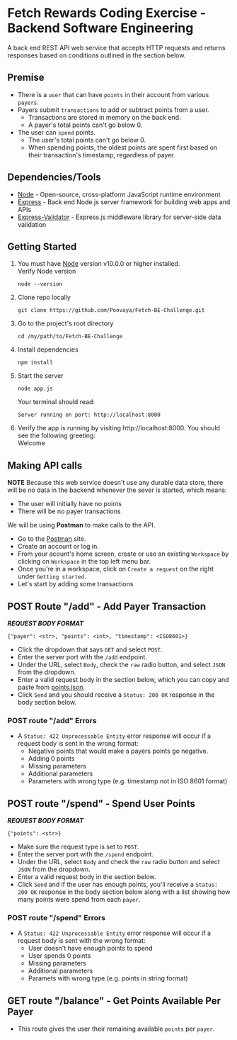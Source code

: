 # Fetch Rewards Coding Exercise - Backend Software Engineering
A back end REST API web service that accepts HTTP requests and returns responses based on conditions outlined in the section below. 

## Premise
* There is a `user` that can have `points` in their account from various `payers`.
* Payers submit `transactions` to add or subtract points from a user.
  * Transactions are stored in memory on the back end.
  * A payer's total points can't go below 0.
* The user can `spend` points.
  * The user's total points can't go below 0.
  * When spending points, the oldest points are spent first based on their transaction's timestamp, regardless of payer.

## Dependencies/Tools
* [Node](https://nodejs.org/) - Open-source, cross-platform JavaScript runtime environment
* [Express](https://expressjs.com/) - Back end Node.js server framework for building web apps and APIs
* [Express-Validator](https://express-validator.github.io/docs/) - Express.js middleware library for server-side data validation


## Getting Started
1) You must have [Node](https://nodejs.org/) version v10.0.0 or higher installed.  
  Verify Node version
    ```
    node --version
    ```
2) Clone repo locally
    ```
    git clone https://github.com/Poovaya/Fetch-BE-Challenge.git
    ```
3) Go to the project's root directory
    ```
    cd /my/path/to/Fetch-BE-Challenge
    ```
4) Install dependencies
    ```
    npm install
    ```
5) Start the server
    ```
    node app.js
    ```
    Your terminal should read:
    ```
    Server running on port: http://localhost:8000
    ```
6) Verify the app is running by visiting http://localhost:8000. You should see the following greeting:  
    Welcome

## Making API calls
**NOTE** Because this web service doesn't use any durable data store, there will be no data in the backend whenever the sever is started, which means:
* The user will initially have no points
* There will be no payer transactions

We will be using **Postman** to make calls to the API.  
* Go to the [Postman](https://www.postman.com/) site.
* Create an account or log in.
* From your acount's home screen, create or use an existing `Workspace` by clicking on `Workspace` in the top left menu bar.
* Once you're in a workspace, click on `Create a request` on the right under `Getting started`.
* Let's start by adding some transactions

## POST Route "/add" - Add Payer Transaction
***REQUEST BODY FORMAT*** 
```
{"payer": <str>, "points": <int>, "timestamp": <ISO8601>}
```
* Click the dropdown that says `GET` and select `POST`.
* Enter the server port with the `/add` endpoint.
* Under the URL, select `Body`, check the `raw` radio button, and select `JSON` from the dropdown.
* Enter a valid request body in the section below, which you can copy and paste from [points.json](points.json).
* Click `Send` and you should receive a `Status: 200 OK` response in the body section below.

### POST route "/add" Errors
* A `Status: 422 Unprocessable Entity` error response will occur if a request body is sent in the wrong format:
  * Negative points that would make a payers points go negative.
  * Adding 0 points
  * Missing parameters
  * Additional parameters
  * Parameters with wrong type (e.g. timestamp not in ISO 8601 format)

## POST route "/spend" - Spend User Points
***REQUEST BODY FORMAT***
```
{"points": <str>}
```
* Make sure the request type is set to `POST`.
* Enter the server port with the `/spend` endpoint.
* Under the URL, select `Body` and  check the `raw` radio button and select `JSON` from the dropdown.
* Enter a valid request body in the section below.
* Click  `Send` and if the user has enough points, you'll receive a `Status: 200 OK` response in the body section below along with a list showing how many points were spend from each `payer`.
  
### POST route "/spend" Errors
* A `Status: 422 Unprocessable Entity` error response will occur if a request body is sent with the wrong format:
  * User doesn't have enough points to spend
  * User spends 0 points
  * Missing parameters
  * Additional parameters
  * Paramets with wrong type (e.g. points in string format)

## GET route "/balance" - Get Points Available Per Payer
* This route gives the user their remaining available `points` per `payer`.
